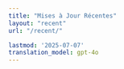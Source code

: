```yaml
---
title: "Mises à Jour Récentes"
layout: "recent"
url: "/recent/"

lastmod: '2025-07-07'
translation_model: gpt-4o
---
```


<!-- L'animation du serpent sera ajoutée via le template --> 